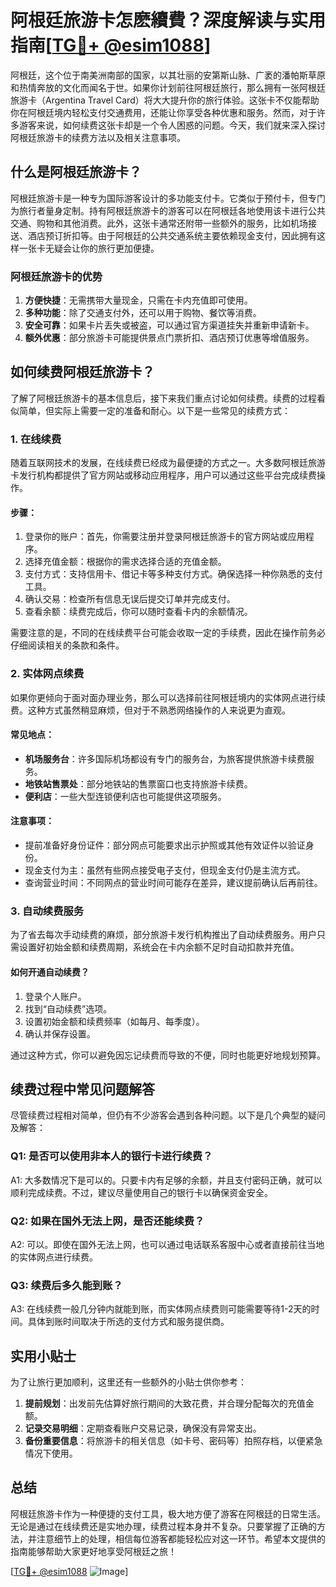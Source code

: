# 阿根廷旅游卡怎麽續費？深度解读与实用指南[[TG💪+ @esim1088](https://t.me/s/esim1088)]

阿根廷，这个位于南美洲南部的国家，以其壮丽的安第斯山脉、广袤的潘帕斯草原和热情奔放的文化而闻名于世。如果你计划前往阿根廷旅行，那么拥有一张阿根廷旅游卡（Argentina Travel Card）将大大提升你的旅行体验。这张卡不仅能帮助你在阿根廷境内轻松支付交通费用，还能让你享受各种优惠和服务。然而，对于许多游客来说，如何续费这张卡却是一个令人困惑的问题。今天，我们就来深入探讨阿根廷旅游卡的续费方法以及相关注意事项。

## 什么是阿根廷旅游卡？

阿根廷旅游卡是一种专为国际游客设计的多功能支付卡。它类似于预付卡，但专门为旅行者量身定制。持有阿根廷旅游卡的游客可以在阿根廷各地使用该卡进行公共交通、购物和其他消费。此外，这张卡通常还附带一些额外的服务，比如机场接送、酒店预订折扣等。由于阿根廷的公共交通系统主要依赖现金支付，因此拥有这样一张卡无疑会让你的旅行更加便捷。

### 阿根廷旅游卡的优势

1. **方便快捷**：无需携带大量现金，只需在卡内充值即可使用。
2. **多种功能**：除了交通支付外，还可以用于购物、餐饮等消费。
3. **安全可靠**：如果卡片丢失或被盗，可以通过官方渠道挂失并重新申请新卡。
4. **额外优惠**：部分旅游卡可能提供景点门票折扣、酒店预订优惠等增值服务。

## 如何续费阿根廷旅游卡？

了解了阿根廷旅游卡的基本信息后，接下来我们重点讨论如何续费。续费的过程看似简单，但实际上需要一定的准备和耐心。以下是一些常见的续费方式：

### 1. 在线续费

随着互联网技术的发展，在线续费已经成为最便捷的方式之一。大多数阿根廷旅游卡发行机构都提供了官方网站或移动应用程序，用户可以通过这些平台完成续费操作。

#### 步骤：
1. 登录你的账户：首先，你需要注册并登录阿根廷旅游卡的官方网站或应用程序。
2. 选择充值金额：根据你的需求选择合适的充值金额。
3. 支付方式：支持信用卡、借记卡等多种支付方式。确保选择一种你熟悉的支付工具。
4. 确认交易：检查所有信息无误后提交订单并完成支付。
5. 查看余额：续费完成后，你可以随时查看卡内的余额情况。

需要注意的是，不同的在线续费平台可能会收取一定的手续费，因此在操作前务必仔细阅读相关的条款和条件。

### 2. 实体网点续费

如果你更倾向于面对面办理业务，那么可以选择前往阿根廷境内的实体网点进行续费。这种方式虽然稍显麻烦，但对于不熟悉网络操作的人来说更为直观。

#### 常见地点：
- **机场服务台**：许多国际机场都设有专门的服务台，为旅客提供旅游卡续费服务。
- **地铁站售票处**：部分地铁站的售票窗口也支持旅游卡续费。
- **便利店**：一些大型连锁便利店也可能提供这项服务。

#### 注意事项：
- 提前准备好身份证件：部分网点可能要求出示护照或其他有效证件以验证身份。
- 现金支付为主：虽然有些网点接受电子支付，但现金支付仍是主流方式。
- 查询营业时间：不同网点的营业时间可能存在差异，建议提前确认后再前往。

### 3. 自动续费服务

为了省去每次手动续费的麻烦，部分旅游卡发行机构推出了自动续费服务。用户只需设置好初始金额和续费周期，系统会在卡内余额不足时自动扣款并充值。

#### 如何开通自动续费？
1. 登录个人账户。
2. 找到“自动续费”选项。
3. 设置初始金额和续费频率（如每月、每季度）。
4. 确认并保存设置。

通过这种方式，你可以避免因忘记续费而导致的不便，同时也能更好地规划预算。

## 续费过程中常见问题解答

尽管续费过程相对简单，但仍有不少游客会遇到各种问题。以下是几个典型的疑问及解答：

### Q1: 是否可以使用非本人的银行卡进行续费？
A1: 大多数情况下是可以的。只要卡内有足够的余额，并且支付密码正确，就可以顺利完成续费。不过，建议尽量使用自己的银行卡以确保资金安全。

### Q2: 如果在国外无法上网，是否还能续费？
A2: 可以。即使在国外无法上网，也可以通过电话联系客服中心或者直接前往当地的实体网点进行续费。

### Q3: 续费后多久能到账？
A3: 在线续费一般几分钟内就能到账，而实体网点续费则可能需要等待1-2天的时间。具体到账时间取决于所选的支付方式和服务提供商。

## 实用小贴士

为了让旅行更加顺利，这里还有一些额外的小贴士供你参考：

1. **提前规划**：出发前先估算好旅行期间的大致花费，并合理分配每次的充值金额。
2. **记录交易明细**：定期查看账户交易记录，确保没有异常支出。
3. **备份重要信息**：将旅游卡的相关信息（如卡号、密码等）拍照存档，以便紧急情况下使用。

## 总结

阿根廷旅游卡作为一种便捷的支付工具，极大地方便了游客在阿根廷的日常生活。无论是通过在线续费还是实地办理，续费过程本身并不复杂。只要掌握了正确的方法，并注意细节上的处理，相信每位游客都能轻松应对这一环节。希望本文提供的指南能够帮助大家更好地享受阿根廷之旅！

[[TG💪+ @esim1088](https://t.me/s/esim1088) ![Image](https://i.postimg.cc/4NQfJmqS/Snipaste-2025-05-13-00-14-12.png)]